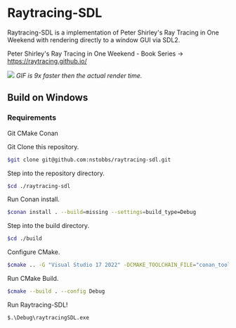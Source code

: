 # Raytracing-SDL

Raytracing-SDL is a implementation of Peter Shirley's Ray Tracing in One Weekend with rendering directly to a window GUI via SDL2.

Peter Shirley's Ray Tracing in One Weekend - Book Series -> https://raytracing.github.io/

![](assets/20241124_205514_raytracingSDL_demo.gif)
*GIF is 9x faster then the actual render time.*

## Build on Windows

### Requirements

Git
CMake
Conan

Git Clone this repository.

```bash
$git clone git@github.com:nstobbs/raytracing-sdl.git
```

Step into the repository directory.

```bash
$cd ./raytracing-sdl
```

Run Conan install.

```bash
$conan install . --build=missing --settings=build_type=Debug
```

Step into the build directory.

```bash
$cd ./build
```

Configure CMake.

```bash
$cmake .. -G "Visual Studio 17 2022" -DCMAKE_TOOLCHAIN_FILE="conan_toolchain.cmake"
```

Run CMake Build.

```bash
$cmake --build . --config Debug
```

Run Raytracing-SDL!

```bash
$.\Debug\raytracingSDL.exe
```

